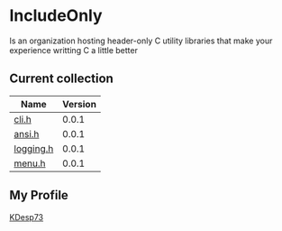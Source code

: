 # IncludeOnly

Is an organization hosting header-only C utility libraries that make your experience writting C a little better

## Current collection
 
| Name      | Version |
|-----------|---------|
| [cli.h](https://github.com/IncludeOnly/cli.h)     | 0.0.1   |
| [ansi.h](https://github.com/IncludeOnly/ansi.h)    | 0.0.1   |
| [logging.h](https://github.com/IncludeOnly/logging.h) | 0.0.1   |
| [menu.h](https://github.com/IncludeOnly/menu.h) | 0.0.1 |

## My Profile

[KDesp73](https://github.com/KDesp73)

